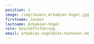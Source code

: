 ```yaml
---
position: 2
image: /img/Jasmin_Arbabian-Vogel.jpg
firstname: Jasmin
lastname: Arbabian-Vogel
role: Geschäftsführung
email: arbabian-vogel@iks-hannover.de
---
```


